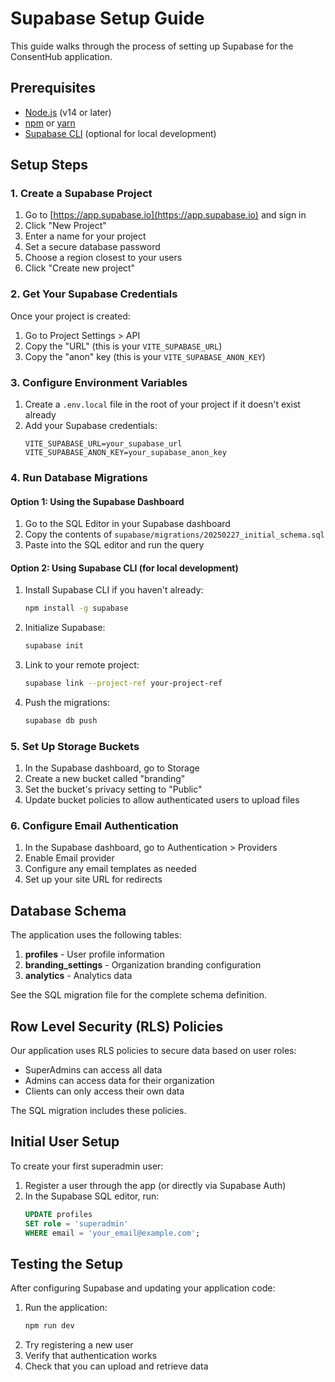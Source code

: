 # Supabase Setup Guide

This guide walks through the process of setting up Supabase for the ConsentHub application.

## Prerequisites

- [Node.js](https://nodejs.org/) (v14 or later)
- [npm](https://www.npmjs.com/) or [yarn](https://yarnpkg.com/)
- [Supabase CLI](https://supabase.io/docs/guides/cli) (optional for local development)

## Setup Steps

### 1. Create a Supabase Project

1. Go to [https://app.supabase.io](https://app.supabase.io) and sign in
2. Click "New Project"
3. Enter a name for your project
4. Set a secure database password
5. Choose a region closest to your users
6. Click "Create new project"

### 2. Get Your Supabase Credentials

Once your project is created:

1. Go to Project Settings > API
2. Copy the "URL" (this is your `VITE_SUPABASE_URL`)
3. Copy the "anon" key (this is your `VITE_SUPABASE_ANON_KEY`)

### 3. Configure Environment Variables

1. Create a `.env.local` file in the root of your project if it doesn't exist already
2. Add your Supabase credentials:
   ```
   VITE_SUPABASE_URL=your_supabase_url
   VITE_SUPABASE_ANON_KEY=your_supabase_anon_key
   ```

### 4. Run Database Migrations

#### Option 1: Using the Supabase Dashboard

1. Go to the SQL Editor in your Supabase dashboard
2. Copy the contents of `supabase/migrations/20250227_initial_schema.sql`
3. Paste into the SQL editor and run the query

#### Option 2: Using Supabase CLI (for local development)

1. Install Supabase CLI if you haven't already:
   ```bash
   npm install -g supabase
   ```
2. Initialize Supabase:
   ```bash
   supabase init
   ```
3. Link to your remote project:
   ```bash
   supabase link --project-ref your-project-ref
   ```
4. Push the migrations:
   ```bash
   supabase db push
   ```

### 5. Set Up Storage Buckets

1. In the Supabase dashboard, go to Storage
2. Create a new bucket called "branding"
3. Set the bucket's privacy setting to "Public"
4. Update bucket policies to allow authenticated users to upload files

### 6. Configure Email Authentication

1. In the Supabase dashboard, go to Authentication > Providers
2. Enable Email provider
3. Configure any email templates as needed
4. Set up your site URL for redirects

## Database Schema

The application uses the following tables:

1. **profiles** - User profile information
2. **branding_settings** - Organization branding configuration
3. **analytics** - Analytics data

See the SQL migration file for the complete schema definition.

## Row Level Security (RLS) Policies

Our application uses RLS policies to secure data based on user roles:

- SuperAdmins can access all data
- Admins can access data for their organization
- Clients can only access their own data

The SQL migration includes these policies.

## Initial User Setup

To create your first superadmin user:

1. Register a user through the app (or directly via Supabase Auth)
2. In the Supabase SQL editor, run:
   ```sql
   UPDATE profiles
   SET role = 'superadmin'
   WHERE email = 'your_email@example.com';
   ```

## Testing the Setup

After configuring Supabase and updating your application code:

1. Run the application:
   ```bash
   npm run dev
   ```
2. Try registering a new user
3. Verify that authentication works
4. Check that you can upload and retrieve data